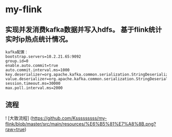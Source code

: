# my-flink
## 实现并发消费kafka数据并写入hdfs。 基于flink统计实时ip热点统计情况。
    kafka配置：
    bootstrap.servers=10.2.21.65:9092
    group.id=0
    enable.auto.commit=true
    auto.commit.interval.ms=1000
    key.deserializer=org.apache.kafka.common.serialization.StringDeserializer
    value.deserializer=org.apache.kafka.common.serialization.StringDeserializer
    session.timeout.ms=30000
    max.poll.interval.ms=2000
## 流程
! [大致流程] (https://github.com/Ksssssssss/my-flink/blob/master/src/main/resources/%E6%B5%81%E7%A8%8B.png?raw=true)
